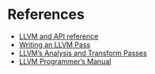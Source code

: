 # References

- [LLVM and API reference](https://llvm.org/docs/Reference.html)
- [Writing an LLVM Pass](https://llvm.org/docs/WritingAnLLVMNewPMPass.html)
- [LLVM’s Analysis and Transform Passes](https://llvm.org/docs/Passes.html)
- [LLVM Programmer’s Manual](https://llvm.org/docs/ProgrammersManual.html)
